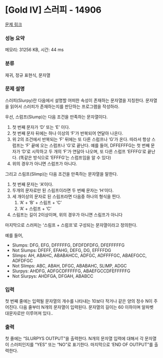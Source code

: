 # [Gold IV] 스러피 - 14906 

[문제 링크](https://www.acmicpc.net/problem/14906) 

### 성능 요약

메모리: 31256 KB, 시간: 44 ms

### 분류

재귀, 정규 표현식, 문자열

### 문제 설명

<p>스러피(Slurpy)란 다음에서 설명할 어떠한 속성이 존재하는 문자열을 지칭한다. 문자열을 읽어서 스러피가 존재하는지를 판단하는 프로그램을 작성하라.</p>

<p>우선, 스럼프(Slump)는 다음 조건을 만족하는 문자열이다.</p>

<ol>
	<li>첫 번째 문자가 ‘D’ 또는 ‘E’ 이다.</li>
	<li>첫 번째 문자 뒤에는 하나 이상의 ‘F’가 반복되어 연달아 나온다.</li>
	<li>위 2의 조건에서 반복되는 ‘F’ 뒤에는 또 다른 스럼프나 ‘G’가 온다. 따라서 항상 스럼프는 ‘F’ 끝에 오는 스럼프나 ‘G’로 끝난다. 예를 들어, DFFEFFFG는 첫 번째 문자가 ‘D’로 시작하고 두 개의 ‘F’가 연달아 나오며, 또 다른 스럼프 ‘EFFFG’로 끝난다. (똑같은 방식으로 ‘EFFFG’는 스럼프임을 알 수 있다)</li>
	<li>위의 경우가 아니면 스럼프가 아니다.</li>
</ol>

<p>그리고 스림프(Slimp)는 다음 조건을 만족하는 문자열을 말한다.</p>

<ol>
	<li>첫 번째 문자는 ‘A’이다.</li>
	<li>두개의 문자로만 된 스림프이라면 두 번째 문자는 ‘H’이다.</li>
	<li>세 개이상의 문자로 된 스림프라면 다음중 하나의 형식을 띈다.
	<ol>
		<li>‘A’ + ‘B’ + 스림프 + ‘C’</li>
		<li>‘A’ + 스럼프 + ‘C’</li>
	</ol>
	</li>
	<li>스림프는 길이 2이상이며, 위의 경우가 아니면 스림프가 아니다</li>
</ol>

<p>마지막으로 스러피는 ‘스림프 + 스럼프’로 구성되는 문자열이라고 정의한다.</p>

<p>예를 들어,</p>

<ul>
	<li>Slumps: DFG, EFG, DFFFFFG, DFDFDFDFG, DFEFFFFFG</li>
	<li>Not Slumps: DFEFF, EFAHG, DEFG, DG, EFFFFDG</li>
	<li>Slimps: AH, ABAHC, ABABAHCC, ADFGC, ADFFFFGC, ABAEFGCC, ADFDFGC</li>
	<li>Not Slimps: ABC, ABAH, DFGC, ABABAHC, SLIMP, ADGC</li>
	<li>Slurpys: AHDFG, ADFGCDFFFFFG, ABAEFGCCDFEFFFFFG</li>
	<li>Not Slurpys: AHDFGA, DFGAH, ABABCC</li>
</ul>

### 입력 

 <p>첫 번째 줄에는 입력될 문자열의 개수를 나타내는 10보다 작거나 같은 양의 정수 N이 주어진다. 다음 줄부터 N개의 문자열이 입력된다. 문자열의 길이는 60 이하이며 알파벳 대문자로만 이루어져 있다..</p>

### 출력 

 <p>첫 줄에는 “SLURPYS OUTPUT”을 출력한다. N개의 문자열 입력에 대해서 각 문자열이 스러피인지를 “YES” 또는 “NO”로 표기한다. 마지막으로 ‘END OF OUTPUT”를 출력한다.</p>


